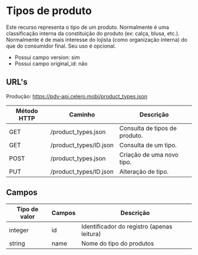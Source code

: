 # Tipos de produto

Este recurso representa o tipo de um produto. Normalmente é uma classificação interna da constituição do produto (ex: calça, blusa, etc.). Normalmente é de mais interesse do lojista (como organização interna) do que do consumidor final.
Seu uso é opcional.

* Possui campo version: sim
* Possui campo original_id: não

## URL's

Produção: https://pdv-api.celero.mobi/product_types.json

Método HTTP | Caminho | Descrição
--|--|--
GET | /product_types.json | Consulta de tipos de produto.
GET | /product_types/ID.json | Consulta de um tipo.
POST | /product_types.json | Criação de uma novo tipo.
PUT | /product_types/ID.json | Alteração de tipo.

## Campos

Tipo de valor | Campos | Descrição
--|--|--
integer | id | Identificador do registro (apenas leitura)
string | name | Nome do tipo do produtos
